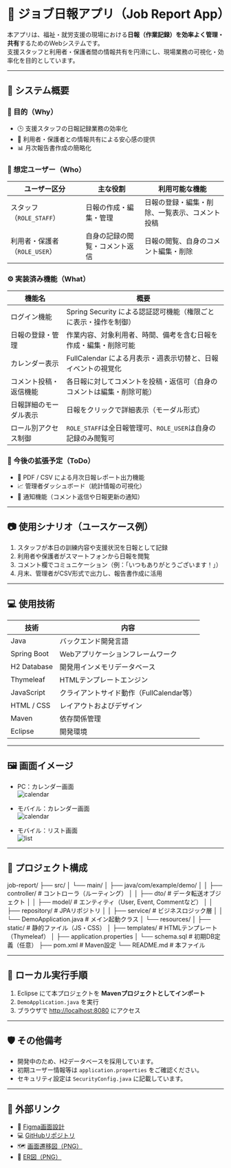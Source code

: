 # 📝 ジョブ日報アプリ（Job Report App）

本アプリは、福祉・就労支援の現場における**日報（作業記録）を効率よく管理・共有**するためのWebシステムです。  
支援スタッフと利用者・保護者間の情報共有を円滑にし、現場業務の可視化・効率化を目的としています。

---

## 📌 システム概要

### 🎯 目的（Why）

- 🕒 支援スタッフの日報記録業務の効率化  
- 🤝 利用者・保護者との情報共有による安心感の提供  
- 📊 月次報告書作成の簡略化  

### 👥 想定ユーザー（Who）

| ユーザー区分           | 主な役割                 | 利用可能な機能                              |
|------------------------|--------------------------|---------------------------------------------|
| スタッフ（`ROLE_STAFF`）     | 日報の作成・編集・管理        | 日報の登録・編集・削除、一覧表示、コメント投稿      |
| 利用者・保護者（`ROLE_USER`） | 自身の記録の閲覧・コメント返信 | 日報の閲覧、自身のコメント編集・削除              |

### ⚙️ 実装済み機能（What）

| 機能名                | 概要                                                             |
|-----------------------|------------------------------------------------------------------|
| ログイン機能           | Spring Security による認証認可機能（権限ごとに表示・操作を制御）          |
| 日報の登録・管理        | 作業内容、対象利用者、時間、備考を含む日報を作成・編集・削除可能             |
| カレンダー表示          | FullCalendar による月表示・週表示切替と、日報イベントの視覚化             |
| コメント投稿・返信機能   | 各日報に対してコメントを投稿・返信可（自身のコメントは編集・削除可能）       |
| 日報詳細のモーダル表示   | 日報をクリックで詳細表示（モーダル形式）                                |
| ロール別アクセス制御     | `ROLE_STAFF`は全日報管理可、`ROLE_USER`は自身の記録のみ閲覧可            |

### 🧪 今後の拡張予定（ToDo）

- 📄 PDF / CSV による月次日報レポート出力機能  
- 📈 管理者ダッシュボード（統計情報の可視化）  
- 🔔 通知機能（コメント返信や日報更新の通知）

---

## 📷 使用シナリオ（ユースケース例）

1. スタッフが本日の訓練内容や支援状況を日報として記録  
2. 利用者や保護者がスマートフォンから日報を閲覧  
3. コメント欄でコミュニケーション（例：「いつもありがとうございます！」）  
4. 月末、管理者がCSV形式で出力し、報告書作成に活用  

---

## 💻 使用技術

| 技術 | 内容 |
|------|------|
| Java | バックエンド開発言語 |
| Spring Boot | Webアプリケーションフレームワーク |
| H2 Database | 開発用インメモリデータベース |
| Thymeleaf | HTMLテンプレートエンジン |
| JavaScript | クライアントサイド動作（FullCalendar等） |
| HTML / CSS | レイアウトおよびデザイン |
| Maven | 依存関係管理 |
| Eclipse | 開発環境 |

---

## 🖼 画面イメージ

- PC：カレンダー画面  
  ![calendar](./images/calendar.png)

- モバイル：カレンダー画面  
  ![calendar](./images/mobile_calendar.png)

- モバイル：リスト画面  
  ![list](./images/mobile_list.png)

---

## 📁 プロジェクト構成

job-report/
├── src/
│ └── main/
│ ├── java/com/example/demo/
│ │ ├── controller/ # コントローラ（ルーティング）
│ │ ├── dto/ # データ転送オブジェクト
│ │ ├── model/ # エンティティ（User, Event, Commentなど）
│ │ ├── repository/ # JPAリポジトリ
│ │ ├── service/ # ビジネスロジック層
│ │ └── DemoApplication.java # メイン起動クラス
│ └── resources/
│ ├── static/ # 静的ファイル（JS・CSS）
│ ├── templates/ # HTMLテンプレート（Thymeleaf）
│ ├── application.properties
│ └── schema.sql # 初期DB定義（任意）
├── pom.xml # Maven設定
└── README.md # 本ファイル


---

## 🚀 ローカル実行手順

1. Eclipse にて本プロジェクトを **Mavenプロジェクトとしてインポート**  
2. `DemoApplication.java` を実行  
3. ブラウザで [http://localhost:8080](http://localhost:8080) にアクセス  

---

## 🛡️ その他備考

- 開発中のため、H2データベースを採用しています。  
- 初期ユーザー情報等は `application.properties` をご確認ください。  
- セキュリティ設定は `SecurityConfig.java` に記載しています。  

---

## 🔗 外部リンク

- 🎨 [Figma画面設計](https://www.figma.com/design/uTaz5c1waDwcKanW8nIyZZ/%E3%82%B8%E3%83%A7%E3%83%96%E6%97%A5%E5%A0%B1_UI%E8%A8%AD%E8%A8%88?node-id=0-1&p=f&t=MONbQoYwMV5EWNeT-0)  
- 💻 [GitHubリポジトリ](https://github.com/haranotatsuo/job-report.git)  
- 🗺️ [画面遷移図（PNG）](./images/画面遷移図.png)  
- 📘 [ER図（PNG）](./images/ER.png)
